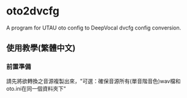 # oto2dvcfg
 A program for UTAU oto config to DeepVocal dvcfg config conversion.



## 使用教學(繁體中文)
### 前置準備
請先將欲轉換之音源複製出來，"可選：確保音源所有(單音階音色)wav檔和oto.ini在同一個資料夾下"
